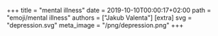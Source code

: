 +++
title = "mental illness"
date = 2019-10-10T00:00:17+02:00
path = "emoji/mental illness"
authors = ["Jakub Valenta"]
[extra]
svg = "depression.svg"
meta_image = "/png/depression.png"
+++
